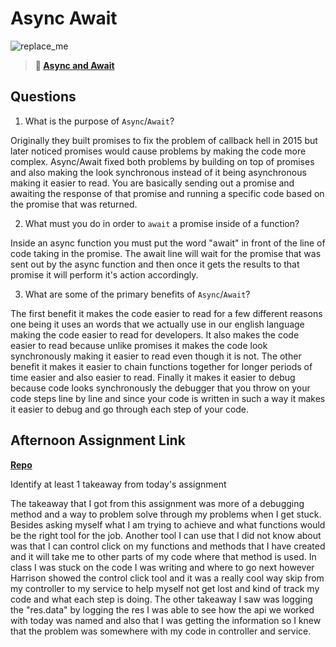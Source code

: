 # Async Await

![replace_me](https://codeworks.blob.core.windows.net/public/assets/img/illustrations/placeholder.svg)

> **📖 [Async and Await](https://codeworksacademy.com/fs-student-guide/resources/wk4/03-Async-Await)**

## Questions

1. What is the purpose of `Async`/`Await`?

Originally they built promises to fix the problem of callback hell in 2015 but later noticed promises would cause problems by making the code more complex. Async/Await fixed both problems by building on top of promises and also making the look synchronous instead of it being asynchronous making it easier to read. You are basically sending out a promise and awaiting the response of that promise and running a specific code based on the promise that was returned.

2. What must you do in order to  `await` a promise inside of a function?

Inside an async function you must put the word "await" in front of the line of code taking in the promise. The await line will wait for the promise that was sent out by the async function and then once it gets the results to that promise it will perform it's action accordingly.

3. What are some of the primary benefits of `Async`/`Await`?

The first benefit it makes the code easier to read for a few different reasons one being it uses an words that we actually use in our english language making the code easier to read for developers. It also makes the code easier to read because unlike promises it makes the code look synchronously making it easier to read even though it is not. The other benefit it makes it easier to chain functions together for longer periods of time easier and also easier to read. Finally it makes it easier to debug because code looks synchronously the debugger that you throw on your code steps line by line and since your code is written in such a way it makes it easier to debug and go through each step of your code.

## Afternoon Assignment Link

**[Repo](https://tylerrice27.github.io/June-1-Afternoon-Challenge/)**

Identify at least 1 takeaway from today's assignment

The takeaway that I got from this assignment was more of a debugging method and a way to problem solve through my problems when I get stuck. Besides asking myself what I am trying to achieve and what functions would be the right tool for the job. Another tool I can use that I did not know about was that I can control click on my functions and methods that I have created and it will take me to other parts of my code where that method is used. In class I was stuck on the code I was writing and where to go next however Harrison showed the control click tool and it was a really cool way skip from my controller to my service to help myself not get lost and kind of track my code and what each step is doing. The other takeaway I saw was logging the "res.data" by logging the res I was able to see how the api we worked with today was named and also that I was getting the information so I knew that the problem was somewhere with my code in controller and service.

